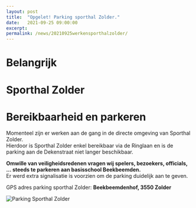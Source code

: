 ```yaml
---
layout: post
title:  "Opgelet! Parking sporthal Zolder."
date:   2021-09-25 09:00:00
excerpt: 
permalink: /news/20210925werkensporthalzolder/
---
```


<p align="center">

#          Belangrijk  
#       Sporthal Zolder   
#   Bereikbaarheid en parkeren         

Momenteel zijn er werken aan de gang in de directe omgeving van Sporthal Zolder.  
Hierdoor is Sporthal Zolder enkel bereikbaar via de Ringlaan en is de parking aan de Dekenstraat niet langer beschikbaar.  
  
**Omwille van veiligheidsredenen vragen wij spelers, bezoekers, officials, … steeds te parkeren aan basisschool Beekbeemden.**  
Er werd extra signalisatie is voorzien om de parking duidelijk aan te geven.  
  
GPS adres parking sporthal Zolder: **Beekbeemdenhof, 3550 Zolder**    
  
![Parking Sporthal Zolder](/news/img/parkingsporthal.jpg)

<p align="center">
